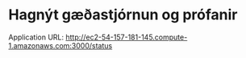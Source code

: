 # Hagnýt gæðastjórnun og prófanir
Application URL:
http://ec2-54-157-181-145.compute-1.amazonaws.com:3000/status
